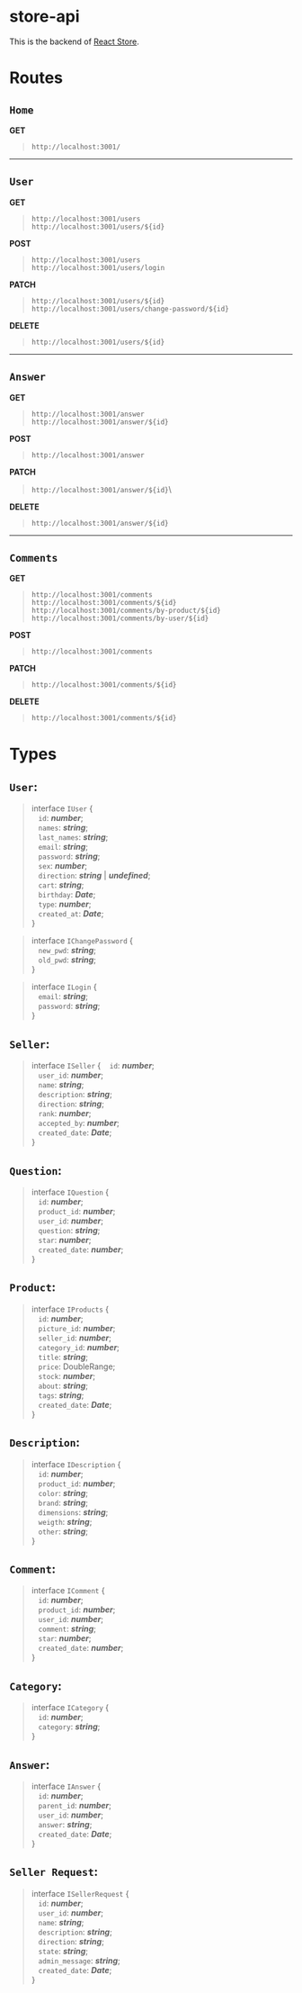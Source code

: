# store-api

This is the backend of [React Store](https://github.com/isaacismaelx14/store-react).

# Routes

## `Home`

**GET**

> `http://localhost:3001/`

---

## `User`

**GET**

> `http://localhost:3001/users`\
> `http://localhost:3001/users/${id}`

**POST**

> `http://localhost:3001/users`\
>  `http://localhost:3001/users/login`

**PATCH**

> `http://localhost:3001/users/${id}`\
> `http://localhost:3001/users/change-password/${id}`

**DELETE**

> `http://localhost:3001/users/${id}`

---

## `Answer`

**GET**

> `http://localhost:3001/answer`\
> `http://localhost:3001/answer/${id}`

**POST**

> `http://localhost:3001/answer`

**PATCH**

> `http://localhost:3001/answer/${id}`\

**DELETE**

> `http://localhost:3001/answer/${id}`

---

## `Comments`

**GET**

> `http://localhost:3001/comments`\
> `http://localhost:3001/comments/${id}`\
> `http://localhost:3001/comments/by-product/${id}`\
> `http://localhost:3001/comments/by-user/${id}`

**POST**

> `http://localhost:3001/comments`

**PATCH**

> `http://localhost:3001/comments/${id}`

**DELETE**

> `http://localhost:3001/comments/${id}`

<!--  -->

# Types

## `User`:

> interface `IUser` {\
> &nbsp;&nbsp; `id`: **_number_**;\
>  &nbsp;&nbsp; `names`: **_string_**;\
>  &nbsp;&nbsp; `last_names`: **_string_**;\
>  &nbsp;&nbsp; `email`: **_string_**;\
>  &nbsp;&nbsp; `password`: **_string_**;\
>  &nbsp;&nbsp; `sex`: **_number_**;\
>  &nbsp;&nbsp; `direction`: **_string_** | **_undefined_**;\
>  &nbsp;&nbsp; `cart`: **_string_**;\
>  &nbsp;&nbsp; `birthday`: **_Date_**;\
>  &nbsp;&nbsp; `type`: **_number_**;\
>  &nbsp;&nbsp; `created_at`: **_Date_**; \
> }

> interface `IChangePassword` {\
>  &nbsp;&nbsp; `new_pwd`: **_string_**;\
>  &nbsp;&nbsp; `old_pwd`: **_string_**;\
> }

> interface `ILogin` {\
>  &nbsp;&nbsp; `email`: **_string_**;\
>  &nbsp;&nbsp; `password`: **_string_**;\
> }

## `Seller`:

> interface `ISeller` {
> &nbsp;&nbsp; `id`: **_number_**;\
>  &nbsp;&nbsp; `user_id`: **_number_**;\
>  &nbsp;&nbsp; `name`: **_string_**;\
>  &nbsp;&nbsp; `description`: **_string_**;\
>  &nbsp;&nbsp; `direction`: **_string_**;\
>  &nbsp;&nbsp; `rank`: **_number_**;\
>  &nbsp;&nbsp; `accepted_by`: **_number_**;\
>  &nbsp;&nbsp; `created_date`: **_Date_**;\
> }

## `Question`:

> interface `IQuestion` {\
>  &nbsp;&nbsp; `id`: **_number_**;\
>  &nbsp;&nbsp; `product_id`: **_number_**;\
>  &nbsp;&nbsp; `user_id`: **_number_**;\
>  &nbsp;&nbsp; `question`: **_string_**;\
>  &nbsp;&nbsp; `star`: **_number_**;\
>  &nbsp;&nbsp; `created_date`: **_number_**;\
> }

## `Product`:

> interface `IProducts` {\
> &nbsp;&nbsp; `id`: **_number_**;\
> &nbsp;&nbsp; `picture_id`: **_number_**;\
> &nbsp;&nbsp; `seller_id`: **_number_**;\
> &nbsp;&nbsp; `category_id`: **_number_**;\
> &nbsp;&nbsp; `title`: **_string_**;\
> &nbsp;&nbsp; `price`: DoubleRange;\
> &nbsp;&nbsp; `stock`: **_number_**;\
> &nbsp;&nbsp; `about`: **_string_**;\
> &nbsp;&nbsp; `tags`: **_string_**;\
> &nbsp;&nbsp; `created_date`: **_Date_**;\
> }

## `Description`:

> interface `IDescription` {\
> &nbsp;&nbsp; `id`: **_number_**;\
> &nbsp;&nbsp; `product_id`: **_number_**;\
> &nbsp;&nbsp; `color`: **_string_**;\
> &nbsp;&nbsp; `brand`: **_string_**;\
> &nbsp;&nbsp; `dimensions`: **_string_**;\
> &nbsp;&nbsp; `weigth`: **_string_**;\
> &nbsp;&nbsp; `other`: **_string_**;\
> }

## `Comment`:

> interface `IComment` {\
> &nbsp;&nbsp; `id`: **_number_**;\
> &nbsp;&nbsp; `product_id`: **_number_**;\
> &nbsp;&nbsp; `user_id`: **_number_**;\
> &nbsp;&nbsp; `comment`: **_string_**;\
> &nbsp;&nbsp; `star`: **_number_**;\
> &nbsp;&nbsp; `created_date`: **_number_**;\
> }

## `Category`:

> interface `ICategory` {\
> &nbsp;&nbsp; `id`: **_number_**;\
> &nbsp;&nbsp; `category`: **_string_**;\
> }

## `Answer`:

> interface `IAnswer` {\
> &nbsp;&nbsp; `id`: **_number_**;\
> &nbsp;&nbsp; `parent_id`: **_number_**;\
> &nbsp;&nbsp; `user_id`: **_number_**;\
> &nbsp;&nbsp; `answer`: **_string_**;\
> &nbsp;&nbsp; `created_date`: **_Date_**;\
> }

## `Seller Request`:

> interface `ISellerRequest` {\
> &nbsp;&nbsp; `id`: **_number_**;\
> &nbsp;&nbsp; `user_id`: **_number_**;\
> &nbsp;&nbsp; `name`: **_string_**;\
> &nbsp;&nbsp; `description`: **_string_**;\
> &nbsp;&nbsp; `direction`: **_string_**;\
> &nbsp;&nbsp; `state`: **_string_**;\
> &nbsp;&nbsp; `admin_message`: **_string_**;\
> &nbsp;&nbsp; `created_date`: **_Date_**;\
> }
